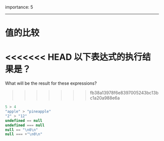 importance: 5

---

# 值的比较

<<<<<<< HEAD
以下表达式的执行结果是？
=======
What will be the result for these expressions?
>>>>>>> fb38a13978f6e8397005243bc13bc1a20a988e6a

```js no-beautify
5 > 4
"apple" > "pineapple"
"2" > "12"
undefined == null
undefined === null
null == "\n0\n"
null === +"\n0\n"
```

